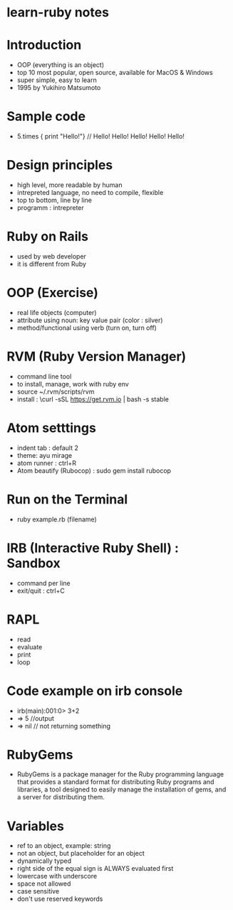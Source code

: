 # learn-ruby notes

# Introduction

- OOP (everything is an object)
- top 10 most popular, open source, available for MacOS & Windows
- super simple, easy to learn
- 1995 by Yukihiro Matsumoto

# Sample code

- 5.times { print "Hello!"} // Hello! Hello! Hello! Hello! Hello!

# Design principles

- high level, more readable by human
- intrepreted language, no need to compile, flexible
- top to bottom, line by line
- programm : intrepreter

# Ruby on Rails

- used by web developer
- it is different from Ruby

# OOP (Exercise)

- real life objects (computer)
- attribute using noun: key value pair (color : silver)
- method/functional using verb (turn on, turn off)

# RVM (Ruby Version Manager)

- command line tool
- to install, manage, work with ruby env
- source ~/.rvm/scripts/rvm
- install : \curl -sSL https://get.rvm.io | bash -s stable

# Atom setttings
- indent tab : default 2
- theme: ayu mirage
- atom runner : ctrl+R
- Atom beautify (Rubocop) : sudo gem install rubocop

# Run on the Terminal
- ruby example.rb (filename)

# IRB (Interactive Ruby Shell) : Sandbox
- command per line
- exit/quit : ctrl+C

# RAPL
- read
- evaluate
- print
- loop

# Code example on irb console
- irb(main):001:0> 3+2
- => 5 //output
- => nil // not returning something

# RubyGems
- RubyGems is a package manager for the Ruby programming language that provides a standard format for distributing Ruby programs and libraries, a tool designed to easily manage the installation of gems, and a server for distributing them.

# Variables
- ref to an object, example: string
- not an object, but placeholder for an object
- dynamically typed
- right side of the equal sign is ALWAYS evaluated first
- lowercase with underscore
- space not allowed
- case sensitive
- don't use reserved keywords
